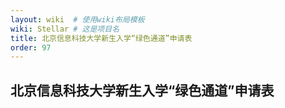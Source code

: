 ```yaml
---
layout: wiki  # 使用wiki布局模板
wiki: Stellar # 这是项目名
title: 北京信息科技大学新生入学“绿色通道”申请表
order: 97
---
```


## 北京信息科技大学新生入学“绿色通道”申请表
## 